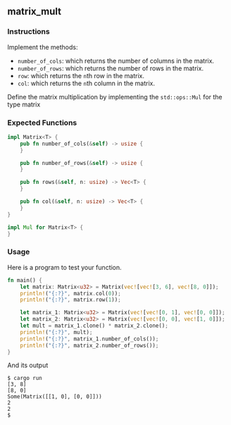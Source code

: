 ## matrix_mult

### Instructions

Implement the methods:

- `number_of_cols`: which returns the number of columns in the matrix.
- `number_of_rows`: which returns the number of rows in the matrix.
- `row`: which returns the `n`th row in the matrix.
- `col`: which returns the `n`th column in the matrix.

Define the matrix multiplication by implementing the `std::ops::Mul` for the type matrix

### Expected Functions

```rust
impl Matrix<T> {
	pub fn number_of_cols(&self) -> usize {
	}

	pub fn number_of_rows(&self) -> usize {
	}

	pub fn rows(&self, n: usize) -> Vec<T> {
	}

	pub fn col(&self, n: usize) -> Vec<T> {
	}
}

impl Mul for Matrix<T> {
}
```

### Usage

Here is a program to test your function.

```rust
fn main() {
	let matrix: Matrix<u32> = Matrix(vec![vec![3, 6], vec![8, 0]]);
	println!("{:?}", matrix.col(0));
	println!("{:?}", matrix.row(1));

	let matrix_1: Matrix<u32> = Matrix(vec![vec![0, 1], vec![0, 0]]);
	let matrix_2: Matrix<u32> = Matrix(vec![vec![0, 0], vec![1, 0]]);
	let mult = matrix_1.clone() * matrix_2.clone();
	println!("{:?}", mult);
	println!("{:?}", matrix_1.number_of_cols());
	println!("{:?}", matrix_2.number_of_rows());
}
```

And its output

```console
$ cargo run
[3, 8]
[8, 0]
Some(Matrix([[1, 0], [0, 0]]))
2
2
$
```

